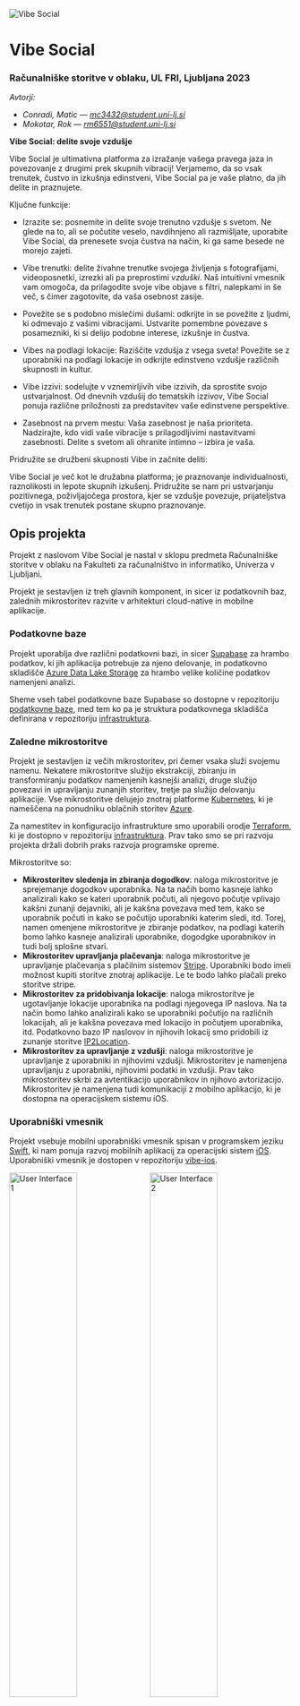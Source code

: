 ![Vibe Social](https://raw.githubusercontent.com/vibe-social/documentation/main/images/landscape-1.png)

# Vibe Social

### Računalniške storitve v oblaku, UL FRI, Ljubljana 2023

_Avtorji:_

- _Conradi, Matic — [mc3432@student.uni-lj.si](mailto:mc3432@student.uni-lj.si)_
- _Mokotar, Rok — [rm6551@student.uni-lj.si](mailto:rm6551@student.uni-lj.si)_

**Vibe Social: delite svoje vzdušje**

Vibe Social je ultimativna platforma za izražanje vašega pravega jaza in povezovanje z drugimi prek skupnih vibracij! Verjamemo, da so vsak trenutek, čustvo in izkušnja edinstveni, Vibe Social pa je vaše platno, da jih delite in praznujete.

Ključne funkcije:

- Izrazite se: posnemite in delite svoje trenutno vzdušje s svetom. Ne glede na to, ali se počutite veselo, navdihnjeno ali razmišljate, uporabite Vibe Social, da prenesete svoja čustva na način, ki ga same besede ne morejo zajeti.

- Vibe trenutki: delite živahne trenutke svojega življenja s fotografijami, videoposnetki, izrezki ali pa preprostimi _vzduški_. Naš intuitivni vmesnik vam omogoča, da prilagodite svoje vibe objave s filtri, nalepkami in še več, s čimer zagotovite, da vaša osebnost zasije.

- Povežite se s podobno mislečimi dušami: odkrijte in se povežite z ljudmi, ki odmevajo z vašimi vibracijami. Ustvarite pomembne povezave s posamezniki, ki si delijo podobne interese, izkušnje in čustva.

- Vibes na podlagi lokacije: Raziščite vzdušja z vsega sveta! Povežite se z uporabniki na podlagi lokacije in odkrijte edinstveno vzdušje različnih skupnosti in kultur.

- Vibe izzivi: sodelujte v vznemirljivih vibe izzivih, da sprostite svojo ustvarjalnost. Od dnevnih vzdušij do tematskih izzivov, Vibe Social ponuja različne priložnosti za predstavitev vaše edinstvene perspektive.

- Zasebnost na prvem mestu: Vaša zasebnost je naša prioriteta. Nadzirajte, kdo vidi vaše vibracije s prilagodljivimi nastavitvami zasebnosti. Delite s svetom ali ohranite intimno – izbira je vaša.

Pridružite se družbeni skupnosti Vibe in začnite deliti:

Vibe Social je več kot le družabna platforma; je praznovanje individualnosti, raznolikosti in lepote skupnih izkušenj. Pridružite se nam pri ustvarjanju pozitivnega, poživljajočega prostora, kjer se vzdušje povezuje, prijateljstva cvetijo in vsak trenutek postane skupno praznovanje.

## Opis projekta

Projekt z naslovom Vibe Social je nastal v sklopu predmeta Računalniške storitve v oblaku na Fakulteti za računalništvo in informatiko, Univerza v Ljubljani.

Projekt je sestavljen iz treh glavnih komponent, in sicer iz podatkovnih baz, zalednih mikrostoritev razvite v arhitekturi cloud-native in mobilne aplikacije.

### Podatkovne baze

Projekt uporablja dve različni podatkovni bazi, in sicer [Supabase](https://supabase.com/) za hrambo podatkov, ki jih aplikacija potrebuje za njeno delovanje, in podatkovno skladišče [Azure Data Lake Storage](https://azure.microsoft.com/en-us/products/storage/data-lake-storage) za hrambo velike količine podatkov namenjeni analizi.

Sheme vseh tabel podatkovne baze Supabase so dostopne v repozitoriju [podatkovne baze](https://github.com/vibe-social/database), med tem ko pa je struktura podatkovnega skladišča definirana v repozitoriju [infrastruktura](https://github.com/vibe-social/infrastructure).

### Zaledne mikrostoritve

Projekt je sestavljen iz večih mikrostoritev, pri čemer vsaka služi svojemu namenu. Nekatere mikrostoritve služijo ekstrakciji, zbiranju in transformiranju podatkov namenjenih kasnejši analizi, druge služijo povezavi in upravljanju zunanjih storitev, tretje pa služijo delovanju aplikacije. Vse mikrostoritve delujejo znotraj platforme [Kubernetes](https://kubernetes.io/), ki je nameščena na ponudniku oblačnih storitev [Azure](https://azure.microsoft.com/en-us).

Za namestitev in konfiguracijo infrastrukture smo uporabili orodje [Terraform](https://www.terraform.io/), ki je dostopno v repozitoriju [infrastruktura](https://github.com/vibe-social/infrastructure). Prav tako smo se pri razvoju projekta držali dobrih praks razvoja programske opreme.

Mikrostoritve so:

- **Mikrostoritev sledenja in zbiranja dogodkov**: naloga mikrostoritve je sprejemanje dogodkov uporabnika. Na ta načih bomo kasneje lahko analizirali kako se kateri uporabnik počuti, ali njegovo počutje vplivajo kakšni zunanji dejavniki, ali je kakšna povezava med tem, kako se uporabnik počuti in kako se počutijo uporabniki katerim sledi, itd. Torej, namen omenjene mikrostoritve je zbiranje podatkov, na podlagi katerih bomo lahko kasneje analizirali uporabnike, dogodgke uporabnikov in tudi bolj splošne stvari.
- **Mikrostoritev upravljanja plačevanja**: naloga mikrostoritve je upravljanje plačevanja s plačilnim sistemov [Stripe](https://stripe.com/en-gb-si). Uporabniki bodo imeli možnost kupiti storitve znotraj aplikacije. Le te bodo lahko plačali preko storitve stripe.
- **Mikrostoritev za pridobivanja lokacije**: naloga mikrostoritve je ugotavljanje lokacije uporabnika na podlagi njegovega IP naslova. Na ta način bomo lahko analizirali kako se uporabniki počutijo na različnih lokacijah, ali je kakšna povezava med lokacijo in počutjem uporabnika, itd. Podatkovno bazo IP naslovov in njihovih lokacij smo pridobili iz zunanje storitve [IP2Location](https://www.ip2location.com/).
- **Mikrostoritev za upravljanje z vzdušji**: naloga mikrostoritve je upravljanje z uporabniki in njihovimi vzdušji. Mikrostoritev je namenjena upravljanju z uporabniki, njihovimi podatki in vzdušji. Prav tako mikrostoritev skrbi za avtentikacijo uporabnikov in njihovo avtorizacijo. Mikrostoritev je namenjena tudi komunikaciji z mobilno aplikacijo, ki je dostopna na operacijskem sistemu iOS.

### Uporabniški vmesnik

Projekt vsebuje mobilni uporabniški vmesnik spisan v programskem jeziku [Swift](https://developer.apple.com/swift/), ki nam ponuja razvoj mobilnih aplikacij za operacijski sistem [iOS](https://www.apple.com/ios/). Uporabniški vmesnik je dostopen v repozitoriju [vibe-ios](https://github.com/vibe-social/ios).

<img src="https://raw.githubusercontent.com/vibe-social/documentation/main/images/ui-1.png" alt="User Interface 1" width="49%"/>
<img src="https://raw.githubusercontent.com/vibe-social/documentation/main/images/ui-2.png" alt="User Interface 2" width="49%"/>

<img src="https://raw.githubusercontent.com/vibe-social/documentation/main/images/ui-3.png" alt="User Interface 3" width="49%"/>
<img src="https://raw.githubusercontent.com/vibe-social/documentation/main/images/ui-4.png" alt="User Interface 4" width="49%"/>

## Arhitektura

![Arhitektura](https://raw.githubusercontent.com/vibe-social/documentation/main/images/architecture.png)

> **_Opomba:_** Opis projekta predstavlja cilj, ki smo si ga zadali. Nekaterih komponent nam žal ni uspelo vključiti. Od te točke dalje opisujemo le stvari, ki so bile zahtevane, da jih naredimo.

## Zahteve

- Arhitekturno zasnovo aplikacije. Kvaliteto rešitve danega problema in vsebinsko ustreznost razvitih mikrostoritev. Število razvitih mikrostoritev. Vsak član skupine mora razviti dve mikrostoritvi. (24T)
  - Mikrostoritev sledenja in zbiranja dogodgkov (event-tracking) `/event-tracking`
  - Mikrostoritev upravljanja plačevanja (payment-webhooks) `/payment-webhooks`
  - Mikrostoritev za upravljanje z vzdušij (vibe) `/backend`
  - Mikrostoritev za odkrivanje lokacij (location-discovery) `/location-discovery`
- Dokumentiranje storitev z uporabo OpenAPI (vključitev UI in dokumentacija dostopna na naslovu /openapi). (6T)
  - event-tracking: [/event-tracking/openapi](http://vibe-social.westeurope.cloudapp.azure.com/event-tracking/openapi/index.html)
  - payment-webhooks: [/payment-webhooks/openapi](http://vibe-social.westeurope.cloudapp.azure.com/payment-webhooks/openapi)
  - location-discovery: [/location-discovery/openapi](http://vibe-social.westeurope.cloudapp.azure.com/location-discovery/openapi)
  - backend: [/backend/openapi](http://vibe-social.westeurope.cloudapp.azure.com/backend/openapi)
- Zvezno integracijo in Kubernetes (ingress ipd.). (18T)
  - Z uporabo GitHub akcij smo implementirali zvezno integracijo, ki se izvaja ob vsakem commitu v glavno vejo repozitorija. Zvezna integracija se izvaja v dveh korakih:
    - Gradnja in objava Docker slik v repozitorij [Docker Hub](https://hub.docker.com/u/vibesocial).
    - Namestitev in posodobitev Kubernetes storitev na Azure Kubernetes Service.
  - Celotna Kubernetes gruča je dostopna na naslovu preko Nginx ingress kontrolerja, ki skrbi za usmerjanje zahtevkov na ustrezne storitve. IP naslov ingress kontrolerja je: [20.86.219.70](20.86.219.70).
  - Pred celotno Kubernetes gručo se nahaja Azure Application Gateway, ki zagotavlja varnostno plast in omogoča uporabo HTTPS protokola. Prav tako je na Application Gatewayu nameščen WAF (Web Application Firewall), ki skrbi za dodatno varnost.
- Uporaba virov konfiguracije v projektu (okoljske spremenljivke in konfiguracijska datoteka). (6T)
  - Zaradi preprostosti smo se odločili, da bomo uporabljali le eno konfiguracijsko datoteko, katere primer se nahaja v [https://github.com/vibe-social/infrastructure/blob/main/kubernetes/example.secret.yaml](https://github.com/vibe-social/infrastructure/blob/main/kubernetes/example.secret.yaml). V tej datoteki se nahajajo vse spremenljivke, ki jih potrebujejo mikrostoritve za svoje delovanje. Za lokalni razvoj smo podprli tudi uporabo okoljskih spremenljivk, ki se nahajajo v datoteki `.env` (oziroma `.example.env`) v vsakem repozitoriju.
- Kontrole zdravja. Za vsakega člana skupine implementirajte eno vrsto kontrole zdravja. Zadostuje, da kontrole zdravja implementirate na eni mikrostoritvi. (3T) Smiselna vključitev kontrole zdravja po meri prinese 3 dodatne točke.
  - Kontrole zdravja smo implementirali na vseh mikrostoritvah, pri čemer smo najbol pester in uporaben izbor kontrol implementirali na mikrostoritvi `event-tracking`. Kontrole zdravja so dostopne na naslovu `/health`.
  - Implementirali smo:
    - Splošno kontrolo zdravja, ki preverja ali je mikrostoritev dosegljiva (`/health/general`).
    - Kontrolo zdravja procesorja, ki preverja v kolikšni meri mikrostoritev obremenjuje procesor (`/health/cpu`).
    - Kontrolo zdravja pomnilnika, ki preverja v kolikšni meri mikrostoritev obremenjuje pomnilnik (`/health/disk`).
    - Kontrolo zdravja procesov v mikrostoritvi, ki preverja koliko procesov se izvaja v mikrostoritvi in v kakšnem stanju so (`/health/goroutine`).
    - Kontrolo zdravja podatkovne baze, ki preverja ali je podatkovna baza dosegljiva in pripravljena na sprejemanje zahtevkov (`/health/database`).
    - Kontrolo zdravja pretočnega sistema Kafka, ki preverja ali je Kafka dosegljiva in pripravljena na sprejemanje zahtevkov (`/health/kafka`).
- Zbiranje metrik. Za vsakega člana skupine implementirate eno vrsto metrike. Metrike JVM, ki se že privzeto zbirajo, ne štejejo. Zadostuje, da zbiranje metrik implementirate na eni mikrostoritvi. (3T)
  - Zbiranje metrik smo implementirali na `event-tracking` mikrostoritvi. Vse metrike so dostopne na naslovu `/metrics`. Metrike, ki smo jih implementirali mi, in niso privzete za programski jezik Go, so dostopne na naslovu `/metrics/custom`.
  - Metrike, ki smo jih implementirali sami so:
    - Število vseh zahtevkov, ki so bili poslani na mikrostoritev (`http_requests_total`), razdeljeno po metodi, poti in statusu.
    - Število vseh 2xx zahtevkov, ki so bili poslani na mikrostoritev (`http_requests_2xx_total`), razdeljeno po metodi in poti.
    - Število vseh 3xx zahtevkov, ki so bili poslani na mikrostoritev (`http_requests_3xx_total`), razdeljeno po metodi in poti.
    - Število vseh 4xx zahtevkov, ki so bili poslani na mikrostoritev (`http_requests_4xx_total`), razdeljeno po metodi in poti.
    - Število vseh 5xx zahtevkov, ki so bili poslani na mikrostoritev (`http_requests_5xx_total`), razdeljeno po metodi in poti.
    - Število bajtov, ki jih mikrostoritev uporablja v pomnilniku (`memory_usage_bytes`).
    - Število procentov zasedenosti pomnilnika (`memory_usage_percent`).
    - Število procentov obremenjenosti procesorja (`cpu_usage_percent`).
    - Število vseh gorutin, ki se izvajajo v mikrostoritvi (`goroutines_total`).
    - Število niti, ki se izvajajo v mikrostoritvi (`threads_total`).
    - Število vseh dogodkov, ki so bili poslani na mikrostoritev (`events_total`), razdeljeno po tipu dogodka.
    - Število trajanja dogodkov, ki so bili poslani na mikrostoritev (`events_duration`), razdeljeno po tipu dogodka.
    - Števio odprtih povezav na podatkovno bazo (`database_connection_pool`).
    - Število trajanja queryjev, ki so bili poslani na podatkovno bazo (`database_queries_total`), razdeljeno po tipu queryja.
    - Število napak, ki so se zgodile pri izvajanju queryjev na podatkovni bazi (`database_errors`), razdeljeno po tipu napake.
    - Število zahtevkov, ki so bili poslani na Kafko (`kafka_requests`), razdeljeno po topicu.
    - Število bajtov, ki so bili poslani na Kafko (`kafka_bytes`), razdeljeno po topicu.
    - Število napak, ki so se zgodile pri pošiljanju podatkov na Kafko (`kafka_errors`), razdeljeno po topicu.
    - Število latence zahtevkov (`latency`), razdeljeno po metodi, poti in statusu.
  - Metrike zbiramo s pomočjo knjižnice [Prometheus](https://prometheus.io/) in jih nato vizualiziramo s pomočjo orodja [Grafana](https://grafana.com/). Grafana je dostopna na naslovu [https://vibe-social-grafana-b6ahaxfmhwcvb7ee.weu.grafana.azure.com](https://vibe-social-grafana-b6ahaxfmhwcvb7ee.weu.grafana.azure.com).
- Uporaba zunanjih API-jev. Za vsakega člana v rešitev smiselno vključite en zunanji API in argumentirajte izbiro. (6T)
  - Pri mikrostoritvi `payment-webhooks` smo uporabili zunanji API [Stripe](https://stripe.com/en-gb-si), ki nam omogoča upravljanje plačevanja.
  - Pri mikrostoritvi `backend` smo uporabili zunanji API [Supabase](https://supabase.com/), ki nam omogoča avtentikacijo uporabnikov in hrambo podatkov.
  - Pri mikrostoritvi `location-discovery` smo uporabili zunanji API [IP2Location](https://www.ip2location.com/), ki nam omogoča pridobivanje podatkovnih baz o IP naslovih, ki jih mi nato uporabimo za odkrivanje lokacij uporabnikov.
- Uporaba naprednih komunikacijskih protokolov. Vključite GraphQL (Za vsakega člana skupine vključite en primer uporabe). (6T)
  - GraphQL smo uporabili pri mikrostoritvi `backend`, kjer se uporablja za komunikacijo neposredno z uporabnikom.
- Vključite centralizirano beleženja dnevnikov. Za vsakega člana skupine pripravite en primer zanimive poizvedbe po dnevnikih. Nadalje še demonstrirajte sledenje zahtevkov pri obdelavi na različnih mikrostoritvah. (12T)
  - Centralizirano beleženje dnevnikov smo realizirali z implementacijo Elastic Stacka. V naši Kubernetes gruči torej poganjamo orodja: Beats, Logstash, Elasticsearch in Kibana. Slednje se nahaja na naslovu [https://portal.azure.com/#view/HubsExtension/BrowseResource/resourceType/Microsoft.OperationalInsights%2Fworkspaces](https://portal.azure.com/#view/HubsExtension/BrowseResource/resourceType/Microsoft.OperationalInsights%2Fworkspaces).
- V eno mikrostoritev vključite izolacijo in toleranco napak. Pripravite demonstracijo mehanizmov na primeru. Ocenjuje se tudi razumevanje primera, ki ste ga vključili v vašo rešitev. (12T)
  - Pri mirkosoritvi `event-tracking` smo implementirali izolacijo in toleranco napak. V primeru, da se mikrostoritev ne odziva, se bo samodejno ponovno zagnala. Prav tako se bo samodejno ponovno zagnala v primeru, da se bo mikrostoritev sesula. Prav tako zagotavljamo visoko razpoložljivost mikrostoritve, saj je ta nameščena na Kubernetes gruči, ki se samodejno širi in krči glede na obremenitev, pri čemer sta vedno aktivni vsaj dve instanci mikrostoritve. V tej mikrostoritvi smo prav tako implementirali mehanizem za ponovno pošiljanje dogodkov, ki se niso uspešno poslali na Kafko ali v podatkovno bazo. Dodali smo tudi prekinjevalce toka, ki v primeru, da se mikrostoritev sesuje, prekinejo tok dogodkov, ki se pošiljajo na Kafko ali v podatkovno bazo. V primeru, da se mikrostoritev sesuje, se prekinjevalci toka samodejno ponovno zgradijo in ponovno vzpostavijo tok dogodkov. Za konec pa smo na ravni mikrostoritve definirali še časovno omejitev zahtevkov, ki se pošiljajo na Kafko in v podatkovno bazo. V primeru, da se zahtevki ne obdelajo v določenem času, se prekinejo in ponovno pošljejo.
- Predstavitev (delujoč UI, primeri uporabe, funkcionalnosti) (12T)
  - Razvili smo delujočo mobilno aplikacijo, ki je dostopna za vse uporabnike Applovega operacijskega sistema iOS. Aplikacija je dostopna na naslovu [https://github.com/vibe-social/ios](https://github.com/vibe-social/ios). Slike uporabniškega vmesnika so dostopne v repozitoriju [documentation](https://github.com/vibe-social/documentation/images) in pa tudi zgoraj.
- Opcijske naloge (dodatne točke): konfiguracijski strežnik (12T), vključitev naprednih komunikacijskih protokolov na izbranih primerih - asinhron REST (6T) in gRPC (6T), Kafka (12T).
  - Konfiguracijskega strežnika žal nismo uporabili, saj smo se odločili, da bomo raje uporabili le eno konfiguracijsko datoteko. Prav tako orodja, s katerimi smo razvijali aplikacijo, imajo slabo dokumentirano integracijo konfiguracijskega strežnika.
  - Asinhron REST smo uporabili pri mikrostoritvi `payment-webhooks`, kjer se uporablja za komunikacijo s storitvijo [Stripe](https://stripe.com/en-gb-si).
  - Kafka smo uporabili pri mikrostoritvi `event-tracking`, kjer se uporablja za zbiranje dogodkov uporabnikov. Natančneje, uporabili smo Azure Event Hubs, ki je storitev, ki deluje enako kot Kafka, le da je integrirana v Azure oblaku.
  - gRPC smo prav tako uporabili pri mikrostoritvi `event-tracking`, kjer se uporablja za zbiranje dogodkov uporabnikov.

## Seznam končnih točk

Mikrostoritev sledenja in zbiranja dogodkov:

- Pridobi seznam dogodkov `GET /events`
- Pridobi specifičen dogodek `GET /events:id`
- Ustvari dogodek `POST /events`
- Posodobi dogodek `PATCH /events`
- Izbriši dogodek `DELETE /events`
- Pridobi kostumizirane metrike `GET /metrics/custom`
- Pridobi vse metrike `GET /metrics`
- Pridobi zdravje mikrostoritve `GET /health`
- Pridobi zdravje mikrostoritve (splošno) `GET /health/general`
- Pridobi zdravje mikrostoritve (procesor) `GET /health/cpu`
- Pridobi zdravje mikrostoritve (pomnilnik) `GET /health/disk`
- Pridobi zdravje mikrostoritve (gorutine) `GET /health/goroutine`
- Pridobi zdravje mikrostoritve (podatkovna baza) `GET /health/database`
- Pridobi zdravje mikrostoritve (Kafka) `GET /health/kafka`
- Pridobi informacijo ali je mikrostoritev živa `GET /liveness`
- Pridobi informacijo ali je mikrostoritev pripravljena `GET /readiness`

- Ustvari dogodek `gRPC CreateEvent (CreateEventRequest) returns (CreateEventResponse)`

Mikrostoritev upravljanja plačevanja:

- Odzovi se na plačilni dogodek `POST /webhook`

Mikrostoritev za odkrivanje lokacije:

- Pridobi lokacijo na podlagi IP naslova `GET /geocode`
- Priodbi IP naslov na podlagi lokacije `GET /reverse-geocode`
- Priodbi razdaljo med dvema lokacijama `GET /distance`
- Pridobi vzored podatkovne baze IP naslovov `GET /database`
- Pridobi zdravje mikrostoritve `GET /health`

Mikrostoritev za upravljanje z vzdušji:

- Pridobi vse uporabnike in njihova vzdušja `GET /users/data`
- Pridobi specifičnega uporabnika in njegovo vzdušje `GET /users/:id/data`
- Dodaj novo vzdušje uporabniku `POST /user/:id/update`
- Ivzedi nakup dodatnih storitev `POST /user/:id/purchase`
- Pridobi zdravje mikrostoritve `GET /health`

## Uporabne povezave

Aplikacija je dostopna na naslovu: [http://vibe-social.westeurope.cloudapp.azure.com/](http://vibe-social.westeurope.cloudapp.azure.com/), pri čemer je vsaka mikrostoritev dostopna na svojem naslovu.

- Mikrostoritev sledenja in zbiranja dogodkov: [http://vibe-social.westeurope.cloudapp.azure.com/event-tracking](http://vibe-social.westeurope.cloudapp.azure.com/event-tracking)
- Mikrostoritev upravljanja plačevanja: [http://vibe-social.westeurope.cloudapp.azure.com/payment-webhooks](http://vibe-social.westeurope.cloudapp.azure.com/payment-webhooks)
- Mikrostoritev za odkrivanje lokacije: [http://vibe-social.westeurope.cloudapp.azure.com/location-discovery](http://vibe-social.westeurope.cloudapp.azure.com/location-discovery)
- Mikrostoritev za upravljanje z vzdušji: [http://vibe-social.westeurope.cloudapp.azure.com/backend](http://vibe-social.westeurope.cloudapp.azure.com/backend)

Celoten **zaledni del** aplikacije je na voljo na: [https://github.com/vibe-social](https://github.com/vibe-social), **repozitorij slik** vsebnikov Docker pa je dostopen na: [https://hub.docker.com/u/vibesocial](https://hub.docker.com/u/vibesocial).

Povezave do **GitHub** repozitorijev:

- Dokumentacija - [https://github.com/vibe-social](https://github.com/vibe-social)
- Infrastruktura - [https://github.com/vibe-social/infrastructure](https://github.com/vibe-social/infrastructure)
- Sheme podatkovnih baz - [https://github.com/vibe-social/database](https://github.com/vibe-social/database)
- Mikrostoritev sledenja in zbiranja dogodkov - [https://github.com/vibe-social/event-tracking](https://github.com/vibe-social/event-tracking)
- Mikrostoritev upravljanja plačevanja - [https://github.com/vibe-social/payment-webhooks](https://github.com/vibe-social/payment-webhooks)
- Mikrostoritev za odkrivanje lokacije - [https://github.com/vibe-social/location-discovery](https://github.com/vibe-social/location-discovery)
- Mikrostoritev za upravljanje z vzdušji - [https://github.com/vibe-social/backend](https://github.com/vibe-social/backend)
- IOS aplikacija - [https://github.com/vibe-social/ios](https://github.com/vibe-social/ios)

Povezave do **Docker Hub** repozitorijev:

- Slika mikrostoritve sledenja in zbiranja dogodkov - [https://hub.docker.com/r/vibesocial/event-tracking](https://hub.docker.com/r/vibesocial/event-tracking)
- Slika mikrostoritve upravljanja plačevanja - [https://hub.docker.com/r/vibesocial/payment-webhooks](https://hub.docker.com/r/vibesocial/payment-webhooks)
- Slika mikrostoritve za odkrivanje lokacije - [https://hub.docker.com/r/vibesocial/location-discovery](https://hub.docker.com/r/vibesocial/location-discovery)
- Slika mikrostoritve za upravljanje z vzdušji - [https://hub.docker.com/r/vibesocial/backend](https://hub.docker.com/r/vibesocial/backend)

